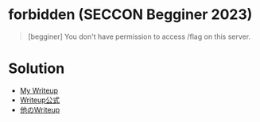 # forbidden (SECCON Begginer 2023)

> [begginer]
> You don't have permission to access /flag on this server.

# Solution
- [My Writeup](./solve/writeup.md)
- [Writeup公式](https://twitter.com/Sz4rny/status/1665228721861672962)
- [他のWriteup](https://qiita.com/ohakutsu/items/87971a8b0136ad4dd3ee)
